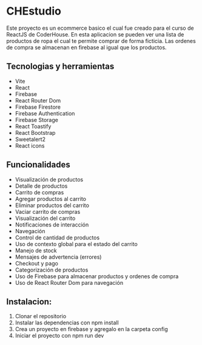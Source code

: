 # CHEstudio
Este proyecto es un ecommerce basico el cual fue creado para el curso de ReactJS de CoderHouse. En esta aplicacion se pueden ver una lista de productos de ropa el cual te permite comprar de forma ficticia. Las ordenes de compra se almacenan en firebase al igual que los productos. 

## Tecnologias y herramientas
- Vite
- React
- Firebase
- React Router Dom
- Firebase Firestore
- Firebase Authentication
- Firebase Storage
- React Toastify
- React Bootstrap
- Sweetalert2
- React icons

## Funcionalidades 
- Visualización de productos
- Detalle de productos
- Carrito de compras
- Agregar productos al carrito
- Eliminar productos del carrito
- Vaciar carrito de compras
- Visualización del carrito
- Notificaciones de interacción
- Navegación
- Control de cantidad de productos
- Uso de contexto global para el estado del carrito
- Manejo de stock
- Mensajes de advertencia (errores)
- Checkout y pago
- Categorización de productos
- Uso de Firebase para almacenar productos y ordenes de compra
- Uso de React Router Dom para navegación

## Instalacion:
1. Clonar el repositorio
2. Instalar las dependencias con npm install
3. Crea un proyecto en firebase y agregalo en la carpeta config
4. Iniciar el proyecto con npm run dev
